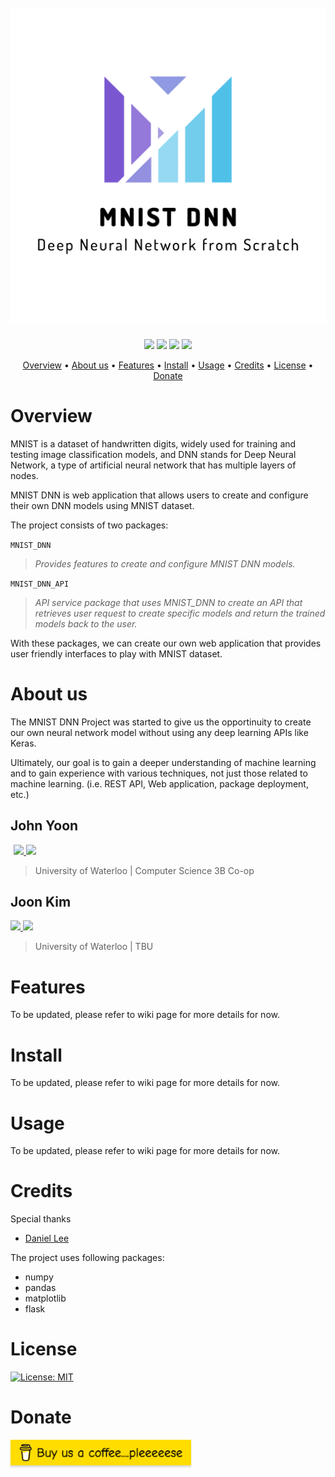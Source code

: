<h1 align="center">
  <br>
    <a href="#"><img src="doc/assets/mnist-dnn-media/logo_transparent.png" /></a>
  <br>
</h1>

<p align="center">
  <img src="https://img.shields.io/badge/python-v3.6+-blue?logo=PYTHON&style=flat-square" />
  <img src="https://img.shields.io/badge/License-MIT-9cf?style=flat-square" />
  <img src="https://img.shields.io/badge/Version-0.0.1-green?style=flat-square" />
  <img src="https://img.shields.io/badge/PR-welcome-orange?style=flat-square">
</p>

<p align="center">
  <a href="#overview">Overview</a> •
  <a href="#aboutus">About us</a> •
  <a href="#features">Features</a> •
  <a href="#install">Install</a> •
  <a href="#usage">Usage</a> •
  <a href="#credit">Credits</a> •
  <a href="#license">License</a> •
  <a href="#donate">Donate</a>
</p>

# <div id="overview">Overview</div>
MNIST is a dataset of handwritten digits, widely used for training and testing image classification models, and DNN stands for Deep Neural Network, a type of artificial neural network that has multiple layers of nodes.

MNIST DNN is web application that allows users to create and configure their own DNN models using MNIST dataset.

The project consists of two packages:

`MNIST_DNN`
> *Provides features to create and configure MNIST DNN models.*

`MNIST_DNN_API`
> *API service package that uses MNIST_DNN to create an API that retrieves user request to create specific models and return the trained models back to the user.*

With these packages, we can create our own web application that provides user friendly interfaces to play with MNIST dataset.

# <div id="aboutus">About us</div>
The MNIST DNN Project was started to give us the opportinuity to create our own neural network model without using any deep learning APIs like Keras.

Ultimately, our goal is to gain a deeper understanding of machine learning and to gain experience with various techniques, not just those related to machine learning. (i.e. REST API, Web application, package deployment, etc.)

<h2>John Yoon</h2>
<a href="mailto:fedelejohn7008@gmail.com" target="_blank">
  <img style="padding-left:5px" src="https://img.shields.io/badge/Email-fedelejohn7008@gmail.com-red?style=flat-square&logo=Gmail&logoColor=EA4335"/>
</a>
<a href="https://www.linkedin.com/in/john-yoon-33b8771a8/" target="_blank">
  <img src="https://img.shields.io/badge/LinkedIn-John Yoon-blue?style=flat-square&logo=LinkedIn&logoColor=0A66C2"/>
</a>

> University of Waterloo | Computer Science 3B Co-op 

<h2>Joon Kim</h2>
<a href="mailto:kimsjoon14@gmail.com" target="_blank">
  <img src="https://img.shields.io/badge/Email-kimsjoon14@gmail.com-red?style=flat-square&logo=Gmail&logoColor=EA4335"/>
</a>
<a href="https://www.linkedin.com/in/joonkim14/" target="_blank">
  <img src="https://img.shields.io/badge/LinkedIn-Joon Kim-blue?style=flat-square&logo=LinkedIn&logoColor=0A66C2"/>
</a>

> University of Waterloo | TBU

# <div id="features">Features</div>
To be updated, please refer to wiki page for more details for now.

# <div id="install">Install</div>
To be updated, please refer to wiki page for more details for now.

# <div id="usage">Usage</div>
To be updated, please refer to wiki page for more details for now.

# <div id="credit">Credits</div>
Special thanks
* [Daniel Lee](https://github.com/iproudyou)

The project uses following packages:
* numpy
* pandas
* matplotlib
* flask

# <div id="license">License</div>
[![License: MIT](https://img.shields.io/badge/License-MIT-yellow.svg)](LICENSE)

# <div id="donate">Donate</div>
<a href="buymeacoffee.com/j53yoon" target="_blank">
  <img src="doc/assets/buy-us-a-coffee-please.png" alt="Buy us a coffee... please" style="height: 41px !important; !important;box-shadow: 0px 3px 2px 0px rgba(190, 190, 190, 0.5) !important;-webkit-box-shadow: 0px 3px 2px 0px rgba(190, 190, 190, 0.5) !important;" />
</a>